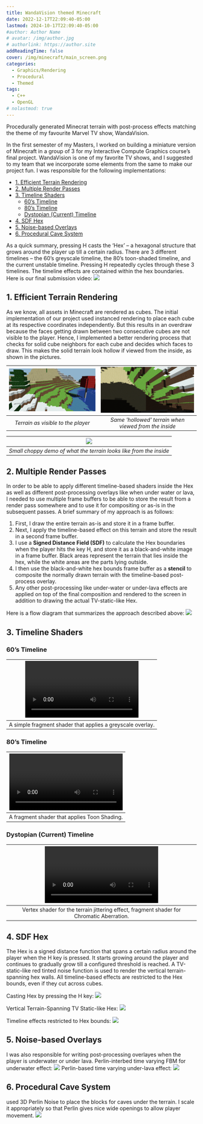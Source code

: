 ```yaml
---
title: WandaVision themed Minecraft
date: 2022-12-17T22:09:40-05:00
lastmod: 2024-10-17T22:09:40-05:00
#author: Author Name
# avatar: /img/author.jpg
# authorlink: https://author.site
addReadingTime: false
cover: /img/minecraft/main_screen.png
categories:
  - Graphics/Rendering
  - Procedural
  - Themed
tags:
  - C++
  - OpenGL
# nolastmod: true
---
```


Procedurally generated Minecrat terrain with post-process effects matching the theme of my favourite Marvel TV show, WandaVision.
<!--more-->

In the first semester of my Masters, I worked on building a miniature version of Minecraft in a group of 3 for my Interactive Compute Graphics course’s final project. WandaVision is one of my favorite TV shows, and I suggested to my team that we incorporate some elements from the same to make our project fun. I was responsible for the following implementations:

- [1. Efficient Terrain Rendering](#1-efficient-terrain-rendering)
- [2. Multiple Render Passes](#2-multiple-render-passes)
- [3. Timeline Shaders](#3-timeline-shaders)
  - [60’s Timeline](#60s-timeline)
  - [80’s Timeline](#80s-timeline)
  - [Dystopian (Current) Timeline](#dystopian-current-timeline)
- [4. SDF Hex](#4-sdf-hex)
- [5. Noise-based Overlays](#5-noise-based-overlays)
- [6. Procedural Cave System](#6-procedural-cave-system)

As a quick summary, pressing H casts the ‘Hex’ – a hexagonal structure that grows around the player up till a certain radius. There are 3 different timelines – the 60’s greyscale timeline, the 80’s toon-shaded timeline, and the current unstable timeline. Pressing H repeatedly cycles through these 3 timelines. The timeline effects are contained within the hex boundaries.
Here is our final submission video:
[![](/img/minecraft/yt_link.png?w=600)](https://www.youtube.com/watch?v=Ma94eS7i2eY)

## 1. Efficient Terrain Rendering
As we know, all assets in Minecraft are rendered as cubes. The initial implementation of our project used instanced rendering to place each cube at its respective coordinates independently. But this results in an overdraw because the faces getting drawn between two consecutive cubes are not visible to the player. Hence, I implemented a better rendering process that checks for solid cube neighbors for each cube and decides which faces to draw. This makes the solid terrain look hollow if viewed from the inside, as shown in the pictures.

|![](/img/minecraft/chunking_outside.png?w=400&h=200) | ![](/img/minecraft/chunking_inside.png?w=400&h=200)|
|:-:|:-:|
| *Terrain as visible to the player* | *Same 'hollowed' terrain when viewed from the inside* |

|![](/img/minecraft/chunking.gif?w=600) |
|:-:|
| *Small choppy demo of what the terrain looks like from the inside* |

## 2. Multiple Render Passes
In order to be able to apply different timeline-based shaders inside the Hex as well as different post-processing overlays like when under water or lava, I needed to use multiple frame buffers to be able to store the result from a render pass somewhere and to use it for compositing or as-is in the subsequent passes. A brief summary of my approach is as follows:

1. First, I draw the entire terrain as-is and store it in a frame buffer.
2. Next, I apply the timeline-based effect on this terrain and store the result in a second frame buffer.
3. I use a **Signed Distance Field (SDF)** to calculate the Hex boundaries when the player hits the key H, and store it as a black-and-white image in a frame buffer. Black areas represent the terrain that lies inside the hex, while the white areas are the parts lying outside.
4. I then use the black-and-white hex bounds frame buffer as a **stencil** to composite the normally drawn terrain with the timeline-based post-process overlay.
5. Any other post-processing like under-water or under-lava effects are applied on top of the final composition and rendered to the screen in addition to drawing the actual TV-static-like Hex.

Here is a flow diagram that summarizes the approach described above:
![](/img/minecraft/render_passes.png?w=900)

## 3. Timeline Shaders

### 60’s Timeline
|![](/img/minecraft/timeline_greyscale.mp4?f=mp4&w=700) |
|:-:|
| A simple fragment shader that applies a greyscale overlay. |

### 80’s Timeline
|![](/img/minecraft/timeline_toon.mp4?f=mp4&w=700) |
|:-:|
| A fragment shader that applies Toon Shading. |

### Dystopian (Current) Timeline
|![](/img/minecraft/timeline_dyst.mp4?f=mp4&w=700) |
|:-:|
| Vertex shader for the terrain jittering effect, fragment shader for Chromatic Aberration. |

## 4. SDF Hex
The Hex is a signed distance function that spans a certain radius around the player when the H key is pressed. It starts growing around the player and continues to gradually grow till a configured threshold is reached. A TV-static-like red tinted noise function is used to render the vertical terrain-spanning hex walls. All timeline-based effects are restricted to the Hex bounds, even if they cut across cubes.

Casting Hex by pressing the H key: ![](/img/minecraft/hex_2.gif)

Vertical Terrain-Spanning TV Static-like Hex: ![](/img/minecraft/hex_1.gif)

Timeline effects restricted to Hex bounds: ![](/img/minecraft/hex_3.gif)

## 5. Noise-based Overlays

I was also responsible for writing post-processing overlayes when the player is underwater or under lava.
Perlin-interbed time varying FBM for underwater effect: ![](/img/minecraft/water.gif)
Perlin-based time varying under-lava effect: ![](/img/minecraft/lava.gif)

## 6. Procedural Cave System
 used 3D Perlin Noise to place the blocks for caves under the terrain. I scale it appropriately so that Perlin gives nice wide openings to allow player movement.
![](/img/minecraft/caves.gif)